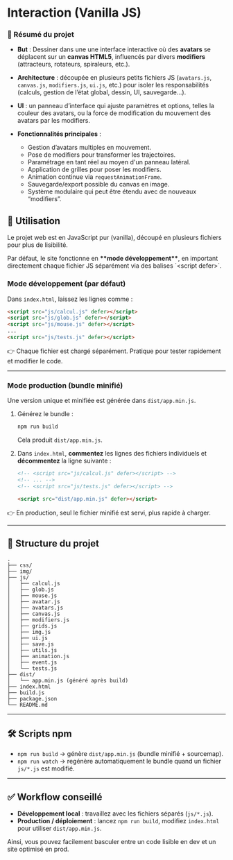 # Interaction (Vanilla JS)

### 🎯 Résumé du projet

* **But** : Dessiner dans une une interface interactive où des **avatars** se déplacent sur un **canvas HTML5**, influencés par divers **modifiers** (attracteurs, rotateurs, spiraleurs, etc.).
* **Architecture** : découpée en plusieurs petits fichiers JS (`avatars.js`, `canvas.js`, `modifiers.js`, `ui.js`, etc.) pour isoler les responsabilités (calculs, gestion de l’état global, dessin, UI, sauvegarde…).
* **UI** : un panneau d’interface qui ajuste paramètres et options, telles la couleur des avatars, ou la force de modification du mouvement des avatars par les modifiers.
* **Fonctionnalités principales** :

  * Gestion d’avatars multiples en mouvement.
  * Pose de modifiers pour transformer les trajectoires.
  * Paramétrage en tant réel au moyen d'un panneau latéral.
  * Application de grilles pour poser les modifiers.
  * Animation continue via `requestAnimationFrame`.
  * Sauvegarde/export possible du canvas en image.
  * Système modulaire qui peut être étendu avec de nouveaux “modifiers”.

## 🚀 Utilisation

Le projet web est en JavaScript pur (vanilla), découpé en plusieurs fichiers pour plus de lisibilité.

Par défaut, le site fonctionne en **\*\*mode développement\*\***, en important directement chaque fichier JS séparément via des balises \`\<script defer>\`.

### Mode développement (par défaut)

Dans `index.html`, laissez les lignes comme :

```html
<script src="js/calcul.js" defer></script>
<script src="js/glob.js" defer></script>
<script src="js/mouse.js" defer></script>
...
<script src="js/tests.js" defer></script>
```

👉 Chaque fichier est chargé séparément. Pratique pour tester rapidement et modifier le code.

---

### Mode production (bundle minifié)

Une version unique et minifiée est générée dans `dist/app.min.js`.

1. Générez le bundle :

   ```bash
   npm run build
   ```

   Cela produit `dist/app.min.js`.

2. Dans `index.html`, **commentez** les lignes des fichiers individuels et **décommentez** la ligne suivante :

   ```html
   <!-- <script src="js/calcul.js" defer></script> -->
   <!-- ... -->
   <!-- <script src="js/tests.js" defer></script> -->

   <script src="dist/app.min.js" defer></script>
   ```

👉 En production, seul le fichier minifié est servi, plus rapide à charger.

---

## 📂 Structure du projet

```
.
├── css/
├── img/
├── js/
│   ├── calcul.js
│   ├── glob.js
│   ├── mouse.js
│   ├── avatar.js
│   ├── avatars.js
│   ├── canvas.js
│   ├── modifiers.js
│   ├── grids.js
│   ├── img.js
│   ├── ui.js
│   ├── save.js
│   ├── utils.js
│   ├── animation.js
│   ├── event.js
│   └── tests.js
├── dist/
│   └── app.min.js (généré après build)
├── index.html
├── build.js
├── package.json
└── README.md
```

---

## 🛠️ Scripts npm

* `npm run build` → génère `dist/app.min.js` (bundle minifié + sourcemap).
* `npm run watch` → regénère automatiquement le bundle quand un fichier `js/*.js` est modifié.

---

## ✅ Workflow conseillé

* **Développement local** : travaillez avec les fichiers séparés (`js/*.js`).
* **Production / déploiement** : lancez `npm run build`, modifiez `index.html` pour utiliser `dist/app.min.js`.

Ainsi, vous pouvez facilement basculer entre un code lisible en dev et un site optimisé en prod.